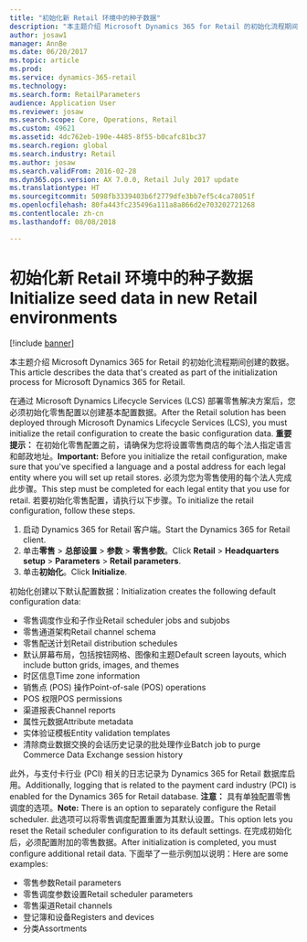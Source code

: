 ```yaml
---
title: "初始化新 Retail 环境中的种子数据"
description: "本主题介绍 Microsoft Dynamics 365 for Retail 的初始化流程期间创建的数据。"
author: josaw1
manager: AnnBe
ms.date: 06/20/2017
ms.topic: article
ms.prod: 
ms.service: dynamics-365-retail
ms.technology: 
ms.search.form: RetailParameters
audience: Application User
ms.reviewer: josaw
ms.search.scope: Core, Operations, Retail
ms.custom: 49621
ms.assetid: 4dc762eb-190e-4485-8f55-b0cafc81bc37
ms.search.region: global
ms.search.industry: Retail
ms.author: josaw
ms.search.validFrom: 2016-02-28
ms.dyn365.ops.version: AX 7.0.0, Retail July 2017 update
ms.translationtype: HT
ms.sourcegitcommit: 5098fb3339403b6f2779dfe3bb7ef5c4ca78051f
ms.openlocfilehash: 80fa443fc235496a111a8a866d2e703202721268
ms.contentlocale: zh-cn
ms.lasthandoff: 08/08/2018

---
```


# <a name="initialize-seed-data-in-new-retail-environments"></a><span data-ttu-id="de91a-103">初始化新 Retail 环境中的种子数据</span><span class="sxs-lookup"><span data-stu-id="de91a-103">Initialize seed data in new Retail environments</span></span>

[!include [banner](includes/banner.md)]

<span data-ttu-id="de91a-104">本主题介绍 Microsoft Dynamics 365 for Retail 的初始化流程期间创建的数据。</span><span class="sxs-lookup"><span data-stu-id="de91a-104">This article describes the data that's created as part of the initialization process for Microsoft Dynamics 365 for Retail.</span></span>

<span data-ttu-id="de91a-105">在通过 Microsoft Dynamics Lifecycle Services (LCS) 部署零售解决方案后，您必须初始化零售配置以创建基本配置数据。</span><span class="sxs-lookup"><span data-stu-id="de91a-105">After the Retail solution has been deployed through Microsoft Dynamics Lifecycle Services (LCS), you must initialize the retail configuration to create the basic configuration data.</span></span> <span data-ttu-id="de91a-106">**重要提示：** 在初始化零售配置之前，请确保为您将设置零售商店的每个法人指定语言和邮政地址。</span><span class="sxs-lookup"><span data-stu-id="de91a-106">**Important:** Before you initialize the retail configuration, make sure that you've specified a language and a postal address for each legal entity where you will set up retail stores.</span></span> <span data-ttu-id="de91a-107">必须为您为零售使用的每个法人完成此步骤。</span><span class="sxs-lookup"><span data-stu-id="de91a-107">This step must be completed for each legal entity that you use for retail.</span></span> <span data-ttu-id="de91a-108">若要初始化零售配置，请执行以下步骤。</span><span class="sxs-lookup"><span data-stu-id="de91a-108">To initialize the retail configuration, follow these steps.</span></span>

1.  <span data-ttu-id="de91a-109">启动 Dynamics 365 for Retail 客户端。</span><span class="sxs-lookup"><span data-stu-id="de91a-109">Start the Dynamics 365 for Retail client.</span></span>
2.  <span data-ttu-id="de91a-110">单击**零售** &gt; **总部设置** &gt; **参数** &gt; **零售参数**。</span><span class="sxs-lookup"><span data-stu-id="de91a-110">Click **Retail** &gt; **Headquarters setup** &gt; **Parameters** &gt; **Retail parameters**.</span></span>
3.  <span data-ttu-id="de91a-111">单击**初始化**。</span><span class="sxs-lookup"><span data-stu-id="de91a-111">Click **Initialize**.</span></span>

<span data-ttu-id="de91a-112">初始化创建以下默认配置数据：</span><span class="sxs-lookup"><span data-stu-id="de91a-112">Initialization creates the following default configuration data:</span></span>

-   <span data-ttu-id="de91a-113">零售调度作业和子作业</span><span class="sxs-lookup"><span data-stu-id="de91a-113">Retail scheduler jobs and subjobs</span></span>
-   <span data-ttu-id="de91a-114">零售通道架构</span><span class="sxs-lookup"><span data-stu-id="de91a-114">Retail channel schema</span></span>
-   <span data-ttu-id="de91a-115">零售配送计划</span><span class="sxs-lookup"><span data-stu-id="de91a-115">Retail distribution schedules</span></span>
-   <span data-ttu-id="de91a-116">默认屏幕布局，包括按钮网格、图像和主题</span><span class="sxs-lookup"><span data-stu-id="de91a-116">Default screen layouts, which include button grids, images, and themes</span></span>
-   <span data-ttu-id="de91a-117">时区信息</span><span class="sxs-lookup"><span data-stu-id="de91a-117">Time zone information</span></span>
-   <span data-ttu-id="de91a-118">销售点 (POS) 操作</span><span class="sxs-lookup"><span data-stu-id="de91a-118">Point-of-sale (POS) operations</span></span>
-   <span data-ttu-id="de91a-119">POS 权限</span><span class="sxs-lookup"><span data-stu-id="de91a-119">POS permissions</span></span>
-   <span data-ttu-id="de91a-120">渠道报表</span><span class="sxs-lookup"><span data-stu-id="de91a-120">Channel reports</span></span>
-   <span data-ttu-id="de91a-121">属性元数据</span><span class="sxs-lookup"><span data-stu-id="de91a-121">Attribute metadata</span></span>
-   <span data-ttu-id="de91a-122">实体验证模板</span><span class="sxs-lookup"><span data-stu-id="de91a-122">Entity validation templates</span></span>
-   <span data-ttu-id="de91a-123">清除商业数据交换的会话历史记录的批处理作业</span><span class="sxs-lookup"><span data-stu-id="de91a-123">Batch job to purge Commerce Data Exchange session history</span></span>

<span data-ttu-id="de91a-124">此外，与支付卡行业 (PCI) 相关的日志记录为 Dynamics 365 for Retail 数据库启用。</span><span class="sxs-lookup"><span data-stu-id="de91a-124">Additionally, logging that is related to the payment card industry (PCI) is enabled for the Dynamics 365 for Retail database.</span></span> <span data-ttu-id="de91a-125">**注意：** 具有单独配置零售调度的选项。</span><span class="sxs-lookup"><span data-stu-id="de91a-125">**Note:** There is an option to separately configure the Retail scheduler.</span></span> <span data-ttu-id="de91a-126">此选项可以将零售调度配置重置为其默认设置。</span><span class="sxs-lookup"><span data-stu-id="de91a-126">This option lets you reset the Retail scheduler configuration to its default settings.</span></span> <span data-ttu-id="de91a-127">在完成初始化后，必须配置附加的零售数据。</span><span class="sxs-lookup"><span data-stu-id="de91a-127">After initialization is completed, you must configure additional retail data.</span></span> <span data-ttu-id="de91a-128">下面举了一些示例加以说明：</span><span class="sxs-lookup"><span data-stu-id="de91a-128">Here are some examples:</span></span>

-   <span data-ttu-id="de91a-129">零售参数</span><span class="sxs-lookup"><span data-stu-id="de91a-129">Retail parameters</span></span>
-   <span data-ttu-id="de91a-130">零售调度参数设置</span><span class="sxs-lookup"><span data-stu-id="de91a-130">Retail scheduler parameters</span></span>
-   <span data-ttu-id="de91a-131">零售渠道</span><span class="sxs-lookup"><span data-stu-id="de91a-131">Retail channels</span></span>
-   <span data-ttu-id="de91a-132">登记簿和设备</span><span class="sxs-lookup"><span data-stu-id="de91a-132">Registers and devices</span></span>
-   <span data-ttu-id="de91a-133">分类</span><span class="sxs-lookup"><span data-stu-id="de91a-133">Assortments</span></span>





